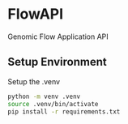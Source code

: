 # FlowAPI
Genomic Flow Application API

## Setup Environment

Setup the .venv 
```bash
python -m venv .venv
source .venv/bin/activate
pip install -r requirements.txt
```

